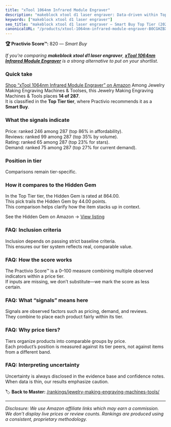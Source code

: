 ```yaml
---
title: "xTool 1064nm Infrared Module Engraver"
description: "makeblock xtool d1 laser engraver: Data-driven within Top Tier ranking using the Practivio Score™. Positioned by quality, value, demand, findability, momentum."
keywords: ["makeblock xtool d1 laser engraver"]
seo_title: "makeblock xtool d1 laser engraver — Smart Buy Top Tier (2025)"
canonicalURL: "/products/xtool-1064nm-infrared-module-engraver-B0CGHZBXYN/"
---
```


**🏆 Practivio Score™:** 820 — _Smart Buy_


*If you're comparing **makeblock xtool d1 laser engraver**, **[xTool 1064nm Infrared Module Engraver](https://www.amazon.com/dp/B0CGHZBXYN?tag=practivio-20)** is a strong alternative to put on your shortlist.*
### Quick take
[Shop “xTool 1064nm Infrared Module Engraver” on Amazon](https://www.amazon.com/dp/B0CGHZBXYN?tag=practivio-20)
Among Jewelry Making Engraving Machines & Toolses, this Jewelry Making Engraving Machines & Tools places **14 of 287**.  
It is classified in the **Top Tier tier**, where Practivio recommends it as a **Smart Buy**.

### What the signals indicate
Price: ranked 246 among 287 (top 86% in affordability).  
Reviews: ranked 99 among 287 (top 35% by volume).  
Rating: ranked 65 among 287 (top 23% for stars).  
Demand: ranked 75 among 287 (top 27% for current demand).

### Position in tier
Comparisons remain tier-specific.

### How it compares to the Hidden Gem
In the Top Tier tier, the Hidden Gem is rated at 864.00.  
This pick trails the Hidden Gem by 44.00 points.  
This comparison helps clarify how the item stacks up in context.  

See the Hidden Gem on Amazon → [View listing](https://www.amazon.com/dp/B0DDXQYH36?tag=practivio-20)

### FAQ: Inclusion criteria
Inclusion depends on passing strict baseline criteria.  
This ensures our tier system reflects real, comparable value.

### FAQ: How the score works
The Practivio Score™ is a 0–100 measure combining multiple observed indicators within a price tier.  
If inputs are missing, we don’t substitute—we mark the score as less certain.

### FAQ: What “signals” means here
Signals are observed factors such as pricing, demand, and reviews.  
They combine to place each product fairly within its tier.

### FAQ: Why price tiers?
Tiers organize products into comparable groups by price.  
Each product’s position is measured against its tier peers, not against items from a different band.

### FAQ: Interpreting uncertainty
Uncertainty is always disclosed in the evidence base and confidence notes.  
When data is thin, our results emphasize caution.


🏷️ **Back to Master:** [/rankings/jewelry-making-engraving-machines-tools/](/rankings/jewelry-making-engraving-machines-tools/)

---
_Disclosure: We use Amazon affiliate links which may earn a commission. We don’t display live prices or review counts. Rankings are produced using a consistent, proprietary methodology._

